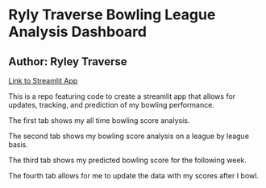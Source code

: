# Ryly Traverse Bowling League Analysis Dashboard

## Author: Ryley Traverse

[Link to Streamlit App](https://ryleytraversebowling.streamlit.app)

This is a repo featuring code to create a streamlit app that allows for updates, tracking, and prediction of my bowling performance.

The first tab shows my all time bowling score analysis.

The second tab shows my bowling score analysis on a league by league basis.

The third tab shows my predicted bowling score for the following week.

The fourth tab allows for me to update the data with my scores after I bowl.
